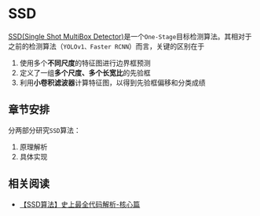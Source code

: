 
# SSD

[SSD(Single Shot MultiBox Detector)](https://arxiv.org/abs/1512.02325)是一个`One-Stage`目标检测算法。其相对于之前的检测算法（`YOLOv1、Faster RCNN`）而言，关键的区别在于

1. 使用多个**不同尺度**的特征图进行边界框预测
2. 定义了一组**多个尺度、多个长宽比**的先验框
2. 利用**小卷积滤波器**计算特征图，以得到先验框偏移和分类成绩

## 章节安排

分两部分研究`SSD`算法：

1. 原理解析
2. 具体实现

## 相关阅读

* [【SSD算法】史上最全代码解析-核心篇](https://zhuanlan.zhihu.com/p/79854543?from_voters_page=true)